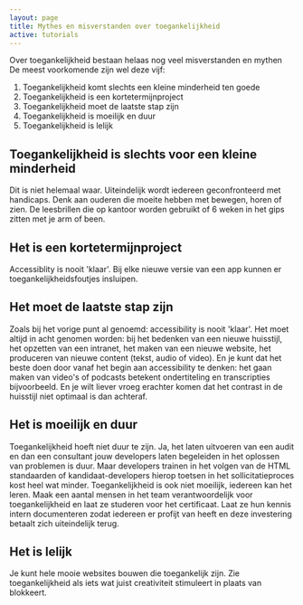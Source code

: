 ```yaml
--- 
layout: page
title: Mythes en misverstanden over toegankelijkheid
active: tutorials
---
```


<p>Over toegankelijkheid bestaan helaas nog veel misverstanden en mythen De meest voorkomende zijn wel deze vijf:</p>

1. Toegankelijkheid komt slechts een kleine minderheid ten goede
2. Toegankelijkheid is een kortetermijnproject
3. Toegankelijkheid moet de laatste stap zijn
4. Toegankelijkheid is moeilijk en duur
5. Toegankelijkheid is lelijk

<h2>Toegankelijkheid is slechts voor een kleine minderheid</h2>
<p>Dit is niet helemaal waar. Uiteindelijk wordt iedereen geconfronteerd met handicaps. Denk aan ouderen die moeite hebben met bewegen, horen of zien. De leesbrillen die op kantoor worden gebruikt of 6 weken in het gips zitten met je arm of been.</p>

<h2>Het is een kortetermijnproject</h2>
<p>Accessiblity is nooit 'klaar'. Bij elke nieuwe versie van een app kunnen er toegankelijkheidsfoutjes insluipen.</p>

<h2>Het moet de laatste stap zijn</h2>
<p>Zoals bij het vorige punt al genoemd: accessibility is nooit 'klaar'. Het moet altijd in acht genomen worden: bij het bedenken van een nieuwe huisstijl, het opzetten van een intranet, het maken van een nieuwe website, het produceren van nieuwe content (tekst, audio of video). En je kunt dat het beste doen door vanaf het begin aan accessibility te denken: het gaan maken van video's of podcasts betekent ondertiteling en transcripties bijvoorbeeld. En je wilt liever vroeg erachter komen dat het contrast in de huisstijl niet optimaal is dan achteraf.</p> 

<h2>Het is moeilijk en duur</h2>
<p>Toegankelijkheid hoeft niet duur te zijn. Ja, het laten uitvoeren van een audit en dan een consultant jouw developers laten begeleiden in het oplossen van problemen is duur. Maar developers trainen in het volgen van de HTML standaarden of kandidaat-developers hierop toetsen in het sollicitatieproces kost heel wat minder. Toegankelijkheid is ook niet moeilijk, iedereen kan het leren. Maak een aantal mensen in het team verantwoordelijk voor toegankelijkheid en laat ze studeren voor het certificaat. Laat ze hun kennis intern documenteren zodat iedereen er profijt van heeft en deze investering betaalt zich uiteindelijk terug.</p>

<h2>Het is lelijk</h2>
<p>Je kunt hele mooie websites bouwen die toegankelijk zijn. Zie toegankelijkheid als iets wat juist creativiteit stimuleert in plaats van blokkeert.</p>